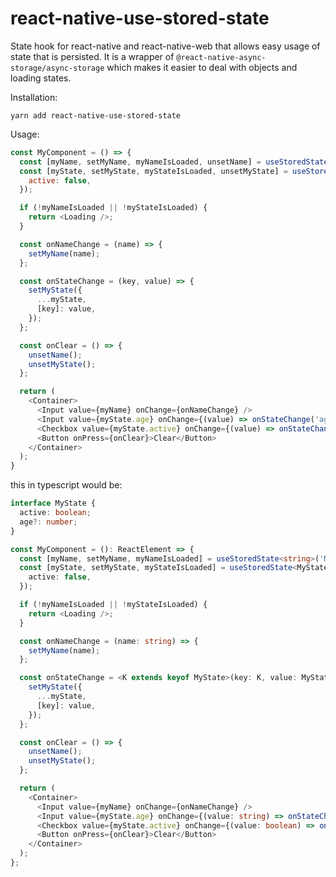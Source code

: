 # react-native-use-stored-state

State hook for react-native and react-native-web that allows easy usage of state that is persisted. It is a wrapper of `@react-native-async-storage/async-storage` which makes it easier to deal with objects and loading states.


Installation:

```
yarn add react-native-use-stored-state
```

Usage:

```javascript
const MyComponent = () => {
  const [myName, setMyName, myNameIsLoaded, unsetName] = useStoredState('NAME_KEY_FOR_ASYNC_STORAGE');
  const [myState, setMyState, myStateIsLoaded, unsetMyState] = useStoredState('MY_STATE_KEY_FOR_ASYNC_STORAGE', {
    active: false,
  });

  if (!myNameIsLoaded || !myStateIsLoaded) {
    return <Loading />;
  }

  const onNameChange = (name) => {
    setMyName(name);
  };

  const onStateChange = (key, value) => {
    setMyState({
      ...myState,
      [key]: value,
    });
  };

  const onClear = () => {
    unsetName();
    unsetMyState();
  };

  return (
    <Container>
      <Input value={myName} onChange={onNameChange} />
      <Input value={myState.age} onChange={(value) => onStateChange('age', value)} />
      <Checkbox value={myState.active} onChange={(value) => onStateChange('active', value)} />
      <Button onPress={onClear}>Clear</Button>
    </Container>
  );
}
```

this in typescript would be:

```typescript
interface MyState {
  active: boolean;
  age?: number;
}

const MyComponent = (): ReactElement => {
  const [myName, setMyName, myNameIsLoaded] = useStoredState<string>('NAME_KEY_FOR_ASYNC_STORAGE');
  const [myState, setMyState, myStateIsLoaded] = useStoredState<MyState>('MY_STATE_KEY_FOR_ASYNC_STORAGE', {
    active: false,
  });

  if (!myNameIsLoaded || !myStateIsLoaded) {
    return <Loading />;
  }

  const onNameChange = (name: string) => {
    setMyName(name);
  };

  const onStateChange = <K extends keyof MyState>(key: K, value: MyState[K]) => {
    setMyState({
      ...myState,
      [key]: value,
    });
  };

  const onClear = () => {
    unsetName();
    unsetMyState();
  };

  return (
    <Container>
      <Input value={myName} onChange={onNameChange} />
      <Input value={myState.age} onChange={(value: string) => onStateChange('age', Number(value))} />
      <Checkbox value={myState.active} onChange={(value: boolean) => onStateChange('active', value)} />
      <Button onPress={onClear}>Clear</Button>
    </Container>
  );
};
```
